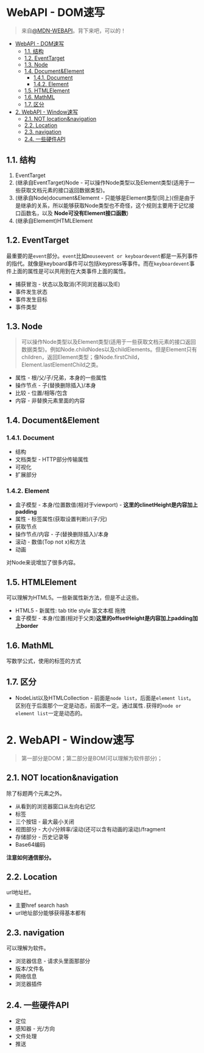 # WebAPI - DOM速写
> 来自[@MDN-WEBAPI](https://developer.mozilla.org/zh-CN/docs/Web/API/Document_Object_Model)。背下来吧，可以的！

<!-- TOC -->

- [WebAPI - DOM速写](#webapi---dom速写)
  - [1.1. 结构](#11-结构)
  - [1.2. EventTarget](#12-eventtarget)
  - [1.3. Node](#13-node)
  - [1.4. Document&Element](#14-documentelement)
    - [1.4.1. Document](#141-document)
    - [1.4.2. Element](#142-element)
  - [1.5. HTMLElement](#15-htmlelement)
  - [1.6. MathML](#16-mathml)
  - [1.7. 区分](#17-区分)
- [2. WebAPI - Window速写](#2-webapi---window速写)
  - [2.1. NOT location&navigation](#21-not-locationnavigation)
  - [2.2. Location](#22-location)
  - [2.3. navigation](#23-navigation)
  - [2.4. 一些硬件API](#24-一些硬件api)

<!-- /TOC -->

## 1.1. 结构

1. EventTarget
2. (继承自EventTarget)Node - 可以操作Node类型以及Element类型(适用于一些获取文档元素的接口返回数据类型)。
3. (继承自Node)document&Elememt - 只能够是Element类型(同上)(但是由于是继承的关系，所以能够获取Node类型也不奇怪，这个规则主要用于记忆接口函数名，以及 **Node可没有Element接口函数**)
4. (继承自Elememt)HTMLElement

## 1.2. EventTarget

最重要的是`event`部分。`event`比如`mouseevent or keyboardevent`都是一系列事件的指代。就像是keyboard事件可以包括keypress等事件。而在`keyboardevent`事件上面的属性是可以共用到在大类事件上面的属性。

* 捕获冒泡 - 状态以及取消(不同浏览器以及IE)
* 事件发生状态
* 事件发生目标
* 事件类型

## 1.3. Node

> 可以操作Node类型以及Element类型(适用于一些获取文档元素的接口返回数据类型)。例如Node.childNodes以及childElements。但是Element只有children，返回Element类型；像Node.firstChild，Element.lastElementChild之类。

* 属性 - 根/父/子/兄弟，本身的一些属性
* 操作节点 - 子(替换删除插入)/本身
* 比较 - 位置/相等/包含
* 内容 - 非替换元素里面的内容

## 1.4. Document&Element

### 1.4.1. Document

* 结构
* 文档类型 - HTTP部分传输属性
* 可视化
* 扩展部分

### 1.4.2. Element

* 盒子模型 - 本身/位置数值(相对于viewport) - **这里的clinetHeight是内容加上padding**
* 属性 - 标签属性(获取设置判断)/(子/兄)
* 获取节点
* 操作节点/内容 - 子(替换删除插入)/本身
* 滚动 - 数值(Top not x)和方法
* 动画

对Node来说增加了很多内容。

## 1.5. HTMLElement

可以理解为HTML5。一些新属性新方法，但是不止这些。

* HTML5 - 新属性: tab title style 富文本框 拖拽
* 盒子模型 - 本身/位置(相对于父类)**这里的offsetHeight是内容加上padding加上border**

## 1.6. MathML

写数学公式，使用的标签的方式

## 1.7. 区分

* NodeList以及HTMLCollection - 前面是`node list`，后面是`element list`。区别在于后面那个一定是动态，前面不一定。通过属性`.`获得的`node or element list`一定是动态的。

# 2. WebAPI - Window速写
> 第一部分是DOM；第二部分是BOM(可以理解为软件部分)；

## 2.1. NOT location&navigation

除了标题两个元素之外。

* 从看到的浏览器窗口从左向右记忆
* 标签
* 三个按钮 - 最大最小关闭
* 视图部分 - 大小/分辨率/滚动(还可以含有动画的滚动)/fragment
* 存储部分 - 历史记录等
* Base64编码


**注意如何通信部分。**

## 2.2. Location

url地址栏。

* 主要href search hash
* url地址部分能够获得基本都有

## 2.3. navigation

可以理解为软件。

* 浏览器信息 - 请求头里面那部分
* 版本/文件名
* 网络信息
* 浏览器插件

## 2.4. 一些硬件API

* 定位
* 感知器 - 光/方向
* 文件处理
* 推送

